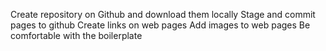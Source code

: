 Create repository on Github and download them locally
Stage and commit pages to github
Create links on web pages
Add images to web pages
Be comfortable with the boilerplate

